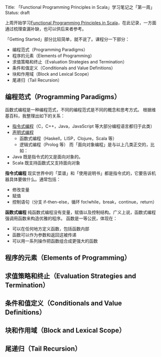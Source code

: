 Title: 「Functional Programming Principles in Scala」学习笔记之「第一周」
Status: draft

上周开始学习[Functional Programming Principles in Scala](https://www.coursera.org/learn/progfun1/home/info)，在此记录，一方面通过梳理查漏补缺，也可以供后来者参考。

「Getting Started」部分比较简单，就不说了。课程分一下部分：
* 编程范式（Programming Paradigms）
* 程序的元素（Elements of Programming）
* 求值策略和终止（Evaluation Strategies and Termination）
* 条件和值定义（Conditionals and Value Definitions）
* 块和作用域（Block and Lexical Scope）
* 尾递归（Tail Recursion）

## 编程范式（Programming Paradigms）
函数式编程是一种编程范式，不同的编程范式是不同的概念和思考方式。
根据维基百科，我整理出如下的关系：
* [指令式编程](https://zh.wikipedia.org/wiki/%E6%8C%87%E4%BB%A4%E5%BC%8F%E7%B7%A8%E7%A8%8B)（C，C++，Java，JavaScript 等大部分编程语言都归于此类）
* [声明式编程](https://zh.wikipedia.org/wiki/%E5%AE%A3%E5%91%8A%E5%BC%8F%E7%B7%A8%E7%A8%8B)
    * 函数式编程（Haskell，LISP，Clojure，Scala 等）
    * 逻辑式编程（Prolog 等）
而「面向对象编程」是与以上几类正交的，比如：
* Java 既是指令式的又是面向对象的。
* Scala 既支持函数式又支持面向对象

**指令式编程**
现实世界中的「菜谱」和「使用说明书」都是指令式的，它要告诉机器具体要做什么。通常包括：
* 修改变量
* 赋值
* 控制语句（分支 if-then-else，循环 for/while，break，continue，return）

**函数式编程**
纯函数式编程没有变量，赋值以及控制结构。广义上说，函数式编程强调用函数来构造优雅的程序。
函数是一等公民，体现在：
* 可以在任何地方定义函数，包括函数内部
* 函数可以作为参数和返回这被传递
* 可以用一系列操作把函数组合成更强大的函数

## 程序的元素（Elements of Programming）


## 求值策略和终止（Evaluation Strategies and Termination）

## 条件和值定义（Conditionals and Value Definitions）
## 块和作用域（Block and Lexical Scope）
## 尾递归（Tail Recursion）
